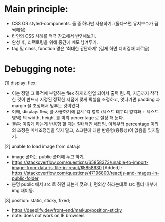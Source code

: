 # Main principle:
- CSS OR styled-components. 둘 중 하나만 사용하기. 
(둘다쓰면 유지보수가 끔찍해짐)
- 타인의 CSS 사례를 적극 참고해서 반영해보기.
- 완성 후, 리팩토링을 위해 중간에 메모 남겨두기.
- tag 및 class, function 명은 '최대한 간단하게' (길게 하면 디버깅때 괴로움)

# Debugging note:
[1] display: flex; 
- 이는 정말 그 목적에 부합하는 flex 하게 라인업 되어서 출력 됨. 즉, 지금까지 착각한 것이 반드시 지정된 정확한 지점에 맞게 픽셀을 조정하고, 엇나가면 padding 과 margin 을 조정해서 맞추는 것이었다.
- 이때, display: flex; 를 사용하기에 앞서 '각 영역 (텍스트 테두리 영역과 + 텍스트 영역) 의 width, height 를 미리 percentage 로 설정 해 둔다.
- 결론: 이렇게 하는게 반응형 할 때는 절대적인 해답임. 이제부터 percentage 이외의 조정은 미세조정임을 잊지 말고, 스크린에 대한 반응형(융통성)이 없음을 잊지말기.

[2] unable to load image from data.js
- image 폴더는 public 폴더에 두고 하기.  
- https://stackoverflow.com/questions/65858373/unable-to-import-image-from-data-js-file-in-react/65858630
[Added] : https://stackoverflow.com/questions/47196800/reactjs-and-images-in-public-folder
- 분명 public 에서 src 로 하면 되는게 맞으나, 편의상 하라는대로 src 폴더 내부에 img 재이동.


[3] position: static, sticky, fixed;
- https://deeplify.dev/front-end/markup/position-sticky
- note: does not work on IE browsers